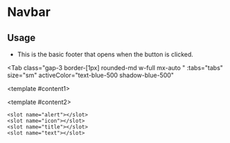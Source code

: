 # Navbar

<script setup lang="ts">
import { ref } from 'vue'
const tabs = [
  { label: 'UI', value: 1, content: '' },
  { label: 'Slots', value: 2, content: ''}
];
const footerEnable = ref(true);
</script>

## Usage
- This is the basic footer that opens when the button is clicked.

<Tab 
   class="gap-3 border-[1px] rounded-md w-full mx-auto "
    :tabs="tabs" 
    size="sm"
    activeColor="text-blue-500 shadow-blue-500"
  >
<template #content1>
<div class="  p-6 rounded-lg shadow-inner bg-slate-500/10 flex justify-center items-center ">

<Card cardClass="flex items-center justify-between  w-full bg-white shadow-md">
<template #description >
    <div class="flex items-center w-full justify-around space-x-16 ">
<div class="mr-4">
<h5>MHMD</h5>
</div>
    <div class="flex gap-4 text-sm">
    <label>Home</label>
    <label>Product</label>
    <label>About</label>
    </div>
    <div class="scale-90">
    <Input  prefix="➥" suffix='🗙' placeholder='search' InputClass="rounded-full bg-black  w-44  h-10  "/>
    </div>
 </div>


</template>

  </Card>
</div>

</template>


<template #content2>

```vue
<slot name="alert"></slot>
<slot name="icon"></slot>
<slot name="title"></slot>
<slot name="text"></slot>
```

</template>
<template #content3>

```vue
<Alert v-model="alertEnable"/>
```

</template>
</Tab>

